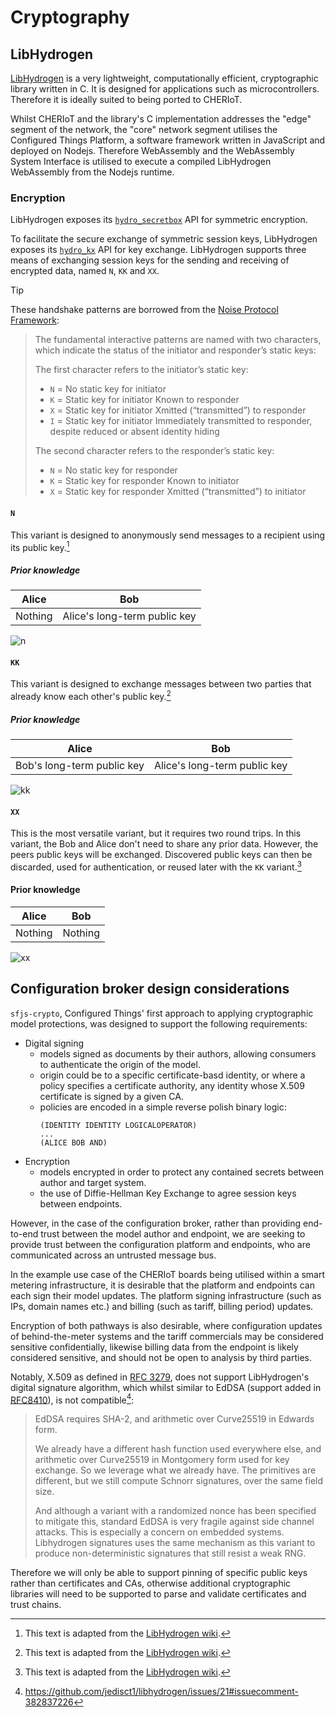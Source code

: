 # Cryptography

## LibHydrogen

[LibHydrogen](https://github.com/jedisct1/libhydrogen) is a very lightweight, computationally efficient, cryptographic library written in C. It is designed for applications such as microcontrollers. Therefore it is ideally suited to being ported to CHERIoT. 

Whilst CHERIoT and the library's C implementation addresses the "edge" segment of the network, the "core" network segment utilises the Configured Things Platform, a software framework written in JavaScript and deployed on Nodejs. Therefore WebAssembly and the WebAssembly System Interface is utilised to execute a compiled LibHydrogen WebAssembly from the Nodejs runtime.

### Encryption

LibHydrogen exposes its [`hydro_secretbox`](https://github.com/jedisct1/libhydrogen/wiki/Secret-key-encryption) API for symmetric encryption.

To facilitate the secure exchange of symmetric session keys, LibHydrogen exposes its [`hydro_kx`](https://github.com/jedisct1/libhydrogen/wiki/Key-exchange) API for key exchange. LibHydrogen supports three means of exchanging session keys for the sending and receiving of encrypted data, named `N`, `KK` and `XX`.

> [!TIP]
> These handshake patterns are borrowed from the [Noise Protocol Framework](https://noiseprotocol.org):
>
>> The fundamental interactive patterns are named with two characters, which indicate the status of the initiator and responder’s static keys:
>>
>>The first character refers to the initiator’s static key:
>> - `N` = No static key for initiator
>> - `K` = Static key for initiator Known to responder
>> - `X` = Static key for initiator Xmitted (“transmitted”) to responder
>> - `I` = Static key for initiator Immediately transmitted to responder, despite reduced or absent identity hiding
>>
>> The second character refers to the responder’s static key:
>> - `N` = No static key for responder
>> - `K` = Static key for responder Known to initiator
>> - `X` = Static key for responder Xmitted (“transmitted”) to initiator

#### `N`

This variant is designed to anonymously send messages to a recipient using its public key.[^libhydrogenwiki]

##### Prior knowledge 
| Alice | Bob |
| - | - |
| Nothing | Alice's long-term public key |


![n](../../../build/documentation/puml/crypt/kx_n.svg)

#### `KK`

This variant is designed to exchange messages between two parties that already know each other's public key.[^libhydrogenwiki]

##### Prior knowledge 
| Alice | Bob |
| - | - |
| Bob's long-term public key | Alice's long-term public key |


![kk](../../../build/documentation/puml/crypt/kx_kk.svg)

#### `XX`

This is the most versatile variant, but it requires two round trips. In this variant, the Bob and Alice don't need to share any prior data. However, the peers public keys will be exchanged. Discovered public keys can then be discarded, used for authentication, or reused later with the `KK` variant.[^libhydrogenwiki]

#### Prior knowledge 
| Alice | Bob |
| - | - |
| Nothing | Nothing |


![xx](../../../build/documentation/puml/crypt/kx_xx.svg)

[^libhydrogenwiki]: This text is adapted from the [LibHydrogen wiki](https://github.com/jedisct1/libhydrogen/wiki).

## Configuration broker design considerations

`sfjs-crypto`, Configured Things' first approach to applying cryptographic model protections, was designed to support the following requirements:

- Digital signing
    - models signed as documents by their authors, allowing consumers to authenticate the origin of the model.
    - origin could be to a specific certificate-basd identity, or where a policy specifies a certificate authority, any identity whose X.509 certificate is signed by a given CA.
    - policies are encoded in a simple reverse polish binary logic: 
        ```
        (IDENTITY IDENTITY LOGICALOPERATOR)
        ...
        (ALICE BOB AND)
        ```
- Encryption
    - models encrypted in order to protect any contained secrets between author and target system.
    - the use of Diffie-Hellman Key Exchange to agree session keys between endpoints.

However, in the case of the configuration broker, rather than providing end-to-end trust between the model author and endpoint, we are seeking to provide trust between the configuration platform and endpoints, who are communicated across an untrusted message bus.

In the example use case of the CHERIoT boards being utilised within a smart metering infrastructure, it is desirable that the platform and endpoints can each sign their model updates. The platform signing infrastructure (such as IPs, domain names etc.) and billing (such as tariff, billing period) updates. 

Encryption of both pathways is also desirable, where configuration updates of behind-the-meter systems and the tariff commercials may be considered sensitive confidentially, likewise billing data from the endpoint is likely considered sensitive, and should not be open to analysis by third parties.

Notably, X.509 as defined in [RFC 3279](https://datatracker.ietf.org/doc/html/rfc3279), does not support LibHydrogen's digital signature algorithm, which whilst similar to EdDSA (support added in [RFC8410](https://datatracker.ietf.org/doc/html/rfc8410)), is not compatible[^EdDSA]:

>EdDSA requires SHA-2, and arithmetic over Curve25519 in Edwards form.
>
>We already have a different hash function used everywhere else, and arithmetic over Curve25519 in Montgomery form used for key exchange. So we leverage what we already have. The primitives are different, but we still compute Schnorr signatures, over the same field size.
>
>And although a variant with a randomized nonce has been specified to mitigate this, standard EdDSA is very fragile against side channel attacks. This is especially a concern on embedded systems. Libhydrogen signatures uses the same mechanism as this variant to produce non-deterministic signatures that still resist a weak RNG.

[^EdDSA]: https://github.com/jedisct1/libhydrogen/issues/21#issuecomment-382837226

Therefore we will only be able to support pinning of specific public keys rather than certificates and CAs, otherwise additional cryptographic libraries will need to be supported to parse and validate certificates and trust chains.
